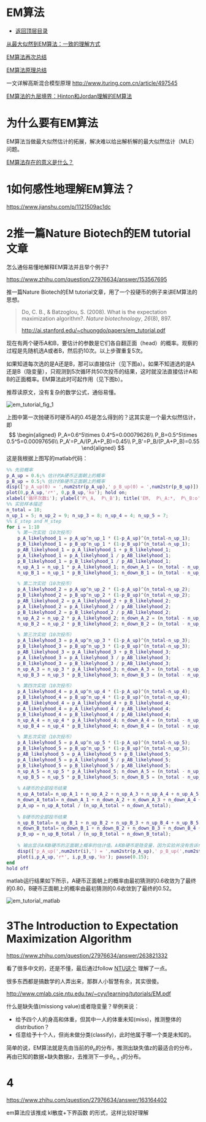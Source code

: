 # EM算法

* [返回顶层目录](../../content/SUMMARY.md#目录)




[从最大似然到EM算法：一致的理解方式](https://mp.weixin.qq.com/s?__biz=MzIwMTc4ODE0Mw==&mid=2247487878&idx=1&sn=91eace84220bb48f876c50ef7f4b8c5f&chksm=96e9ce06a19e471049fcc02e019569ac648b5e8ed6153bf6a162a1da5b410466c94e5cf43c45&scene=0#rd)



[EM算法再次总结](https://blog.csdn.net/xueyingxue001/article/details/52020673?from=timeline)



[EM算法原理总结](https://mp.weixin.qq.com/s?__biz=MzUyMjE2MTE0Mw==&mid=2247486553&idx=1&sn=b8351c5d5f37c7603e7061201aee33fa&chksm=f9d152c1cea6dbd70fbdcad08968ce8051362af8eda8a9064ccfea6ef67a23d6b68214bee69e&mpshare=1&scene=1&srcid=0717m3N9pzw4F5sF8pnlMmln#rd)



一文详解高斯混合模型原理
http://www.ituring.com.cn/article/497545



[EM算法的九层境界：Hinton和Jordan理解的EM算法](https://mp.weixin.qq.com/s?__biz=MzA5ODUxOTA5Mg==&mid=2652560857&idx=3&sn=188be6fbfc614f505c3792285a7cb36c&chksm=8b7e2c82bc09a5945e66483aa889311f4968c200604a189d1a34dc752b90124a0c9d30193720&mpshare=1&scene=1&srcid=0731dbwZHlIqN8ushtUfiF0R#rd)



# 为什么要有EM算法



EM算法当做最大似然估计的拓展，解决难以给出解析解的最大似然估计（MLE）问题。



[EM算法存在的意义是什么？](https://www.zhihu.com/question/40797593/answer/453111693)



# 1如何感性地理解EM算法？

https://www.jianshu.com/p/1121509ac1dc



# 2推一篇Nature Biotech的EM tutorial文章

怎么通俗易懂地解释EM算法并且举个例子?

https://www.zhihu.com/question/27976634/answer/153567695

推一篇Nature Biotech的EM tutorial文章，用了一个投硬币的例子来讲EM算法的思想。

> Do, C. B., & Batzoglou, S. (2008). What is the expectation maximization algorithm?. *Nature biotechnology*, *26*(8), 897.
>
> http://ai.stanford.edu/~chuongdo/papers/em_tutorial.pdf

现在有两个硬币A和B，要估计的参数是它们各自翻正面（head）的概率。观察的过程是先随机选A或者B，然后扔10次。以上步骤重复5次。

如果知道每次选的是A还是B，那可以直接估计（见下图a）。如果不知道选的是A还是B（隐变量），只观测到5次循环共50次投币的结果，这时就没法直接估计A和B的正面概率。EM算法此时可起作用（见下图b）。

推荐读原文，没有复杂的数学公式，通俗易懂。

![em_tutorial_fig_1](pic/em_tutorial_fig_1.gif)

上图中第一次抛硬币时硬币A的0.45是怎么得到的？这其实是一个最大似然估计，即
$$
\begin{aligned}
P_A=0.6^5\times 0.4^5=0.00079626\\
P_B=0.5^5\times 0.5^5=0.00097656\\
P_A'=P_A/(P_A+P_B)=0.45\\
P_B'=P_B/(P_A+P_B)=0.55
\end{aligned}
$$
这是我根据上图写的matlab代码：

~~~matlab
%% 先验概率
p_A_up = 0.6;% 估计的A硬币正面朝上的概率
p_B_up = 0.5;% 估计的B硬币正面朝上的概率
disp(['p_A_up(0) = ',num2str(p_A_up),' p_B_up(0) = ',num2str(p_B_up)]);
plot(0,p_A_up,'r*', 0,p_B_up,'ko'); hold on; 
xlabel('循环次数i'); ylabel('P\_A,  P\_B'); title('EM,  P\_A:*,  P\_B:o'); pause(0.15);
%% 实验样本描述
n_total = 10;
n_up_1 = 5; n_up_2 = 9; n_up_3 = 8; n_up_4 = 4; n_up_5 = 7; 
%% E_step and M_step
for i = 1:10
    % 第一次实验（10次投币）
    p_A_likelyhood_1 = p_A_up^n_up_1 * (1-p_A_up)^(n_total-n_up_1);
    p_B_likelyhood_1 = p_B_up^n_up_1 * (1-p_B_up)^(n_total-n_up_1);
    p_AB_likelyhood_1 = p_A_likelyhood_1 + p_B_likelyhood_1;
    p_A_likelyhood_1 = p_A_likelyhood_1 / p_AB_likelyhood_1;
    p_B_likelyhood_1 = p_B_likelyhood_1 / p_AB_likelyhood_1;
    n_up_A_1 = n_up_1 * p_A_likelyhood_1; n_down_A_1 = (n_total - n_up_1) * p_A_likelyhood_1;
    n_up_B_1 = n_up_1 * p_B_likelyhood_1; n_down_B_1 = (n_total - n_up_1) * p_B_likelyhood_1;

    % 第二次实验（10次投币）
    p_A_likelyhood_2 = p_A_up^n_up_2 * (1-p_A_up)^(n_total-n_up_2);
    p_B_likelyhood_2 = p_B_up^n_up_2 * (1-p_B_up)^(n_total-n_up_2);
    p_AB_likelyhood_2 = p_A_likelyhood_2 + p_B_likelyhood_2;
    p_A_likelyhood_2 = p_A_likelyhood_2 / p_AB_likelyhood_2;
    p_B_likelyhood_2 = p_B_likelyhood_2 / p_AB_likelyhood_2;
    n_up_A_2 = n_up_2 * p_A_likelyhood_2; n_down_A_2 = (n_total - n_up_2) * p_A_likelyhood_2;
    n_up_B_2 = n_up_2 * p_B_likelyhood_2; n_down_B_2 = (n_total - n_up_2) * p_B_likelyhood_2;

    % 第三次实验（10次投币）
    p_A_likelyhood_3 = p_A_up^n_up_3 * (1-p_A_up)^(n_total-n_up_3);
    p_B_likelyhood_3 = p_B_up^n_up_3 * (1-p_B_up)^(n_total-n_up_3);
    p_AB_likelyhood_3 = p_A_likelyhood_3 + p_B_likelyhood_3;
    p_A_likelyhood_3 = p_A_likelyhood_3 / p_AB_likelyhood_3;
    p_B_likelyhood_3 = p_B_likelyhood_3 / p_AB_likelyhood_3;
    n_up_A_3 = n_up_3 * p_A_likelyhood_3; n_down_A_3 = (n_total - n_up_3) * p_A_likelyhood_3;
    n_up_B_3 = n_up_3 * p_B_likelyhood_3; n_down_B_3 = (n_total - n_up_3) * p_B_likelyhood_3;

    % 第四次实验（10次投币）
    p_A_likelyhood_4 = p_A_up^n_up_4 * (1-p_A_up)^(n_total-n_up_4);
    p_B_likelyhood_4 = p_B_up^n_up_4 * (1-p_B_up)^(n_total-n_up_4);
    p_AB_likelyhood_4 = p_A_likelyhood_4 + p_B_likelyhood_4;
    p_A_likelyhood_4 = p_A_likelyhood_4 / p_AB_likelyhood_4;
    p_B_likelyhood_4 = p_B_likelyhood_4 / p_AB_likelyhood_4;
    n_up_A_4 = n_up_4 * p_A_likelyhood_4; n_down_A_4 = (n_total - n_up_4) * p_A_likelyhood_4;
    n_up_B_4 = n_up_4 * p_B_likelyhood_4; n_down_B_4 = (n_total - n_up_4) * p_B_likelyhood_4;

    % 第五次实验（10次投币）
    p_A_likelyhood_5 = p_A_up^n_up_5 * (1-p_A_up)^(n_total-n_up_5);
    p_B_likelyhood_5 = p_B_up^n_up_5 * (1-p_B_up)^(n_total-n_up_5);
    p_AB_likelyhood_5 = p_A_likelyhood_5 + p_B_likelyhood_5;
    p_A_likelyhood_5 = p_A_likelyhood_5 / p_AB_likelyhood_5;
    p_B_likelyhood_5 = p_B_likelyhood_5 / p_AB_likelyhood_5;
    n_up_A_5 = n_up_5 * p_A_likelyhood_5; n_down_A_5 = (n_total - n_up_5) * p_A_likelyhood_5;
    n_up_B_5 = n_up_5 * p_B_likelyhood_5; n_down_B_5 = (n_total - n_up_5) * p_B_likelyhood_5;
    
    % A硬币的全部投币结果
    n_up_A_total= n_up_A_1 + n_up_A_2 + n_up_A_3 + n_up_A_4 + n_up_A_5;
    n_down_A_total= n_down_A_1 + n_down_A_2 + n_down_A_3 + n_down_A_4 + n_down_A_5;
    p_A_up = n_up_A_total / (n_up_A_total + n_down_A_total);
    
    % B硬币的全部投币结果
    n_up_B_total= n_up_B_1 + n_up_B_2 + n_up_B_3 + n_up_B_4 + n_up_B_5;
    n_down_B_total= n_down_B_1 + n_down_B_2 + n_down_B_3 + n_down_B_4 + n_down_B_5;
    p_B_up = n_up_B_total / (n_up_B_total + n_down_B_total);
    
    % 输出显示A和B硬币的正面朝上概率的估计值。A和B硬币是隐变量，因为实验并没有告诉你是A还是B。
    disp(['p_A_up(',num2str(i),') = ',num2str(p_A_up),' p_B_up(',num2str(i),') = ',num2str(p_B_up)]);
    plot(i,p_A_up,'r*', i,p_B_up,'ko'); pause(0.15);
end
hold off
~~~

matlab运行结果如下所示，A硬币正面朝上的概率由最初猜测的0.6收敛为了最终的0.80，B硬币正面朝上的概率由最初猜测的0.6收敛到了最终的0.52。

![em_tutorial_matlab](pic/em_tutorial_matlab.png)





# 3The Introduction to Expectation Maximization Algorithm 

https://www.zhihu.com/question/27976634/answer/263821332

看了很多中文的，还是不懂，最后通过follow [NTU这个](https://link.zhihu.com/?target=http%3A//www.cmlab.csie.ntu.edu.tw/%7Ecyy/learning/tutorials/EM.pdf) 理解了一点。

很多东西都是搞数学的人弄出来，那群人小智慧有余，其实很傻。

http://www.cmlab.csie.ntu.edu.tw/~cyy/learning/tutorials/EM.pdf

什么是缺失值(missiong value)或者隐变量？举例来说：

* 给予四个人的身高和体重，但其中一人的体重未知(miss)，推测整体的distribution？
* 任意给予十个人，但尚未做分类(classify)，此时他属于哪一个类是未知的。


简单的说，EM算法就是先由当前的$\theta_n$的分布，推测出缺失值z的最适合的分布，再由已知的数据+缺失数据z，去推测下一步$\theta_{n+1}$的分布。



# 4

https://www.zhihu.com/question/27976634/answer/163164402

em算法应该推成 kl散度+下界函数 的形式，这样比较好理解

















